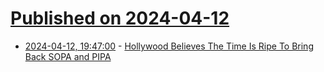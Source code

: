 # [Published on 2024-04-12](index.md)

* [2024-04-12, 19:47:00](https://soylentnews.org/article.pl?sid=24/04/10/1729216&from=rss) - [Hollywood Believes The Time Is Ripe To Bring Back SOPA and PIPA](https://soylentnews.org/article.pl?sid=24/04/10/1729216&from=rss)
